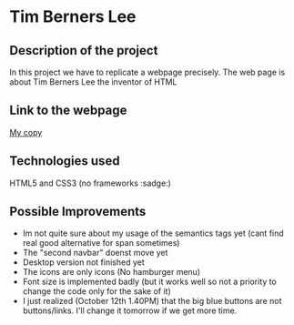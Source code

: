 # Tim Berners Lee

## Description of the project
In this project we have to replicate a webpage precisely. The web page is about Tim Berners Lee the inventor of HTML 

## Link to the webpage
[My copy](https://a3lequenne.github.io/Tim_berners_lee/)

## Technologies used
HTML5 and CSS3 (no frameworks :sadge:)

## Possible Improvements
- Im not quite sure about my usage of the semantics tags yet (cant find real good alternative for span sometimes)
- The "second navbar" doenst move yet
- Desktop version not finished yet
- The icons are only icons (No hamburger menu)
- Font size is implemented badly (but it works well so not a priority to change the code only for the sake of it)
- I just realized (October 12th 1.40PM) that the big blue buttons are not buttons/links. I'll change it tomorrow if we get more time.